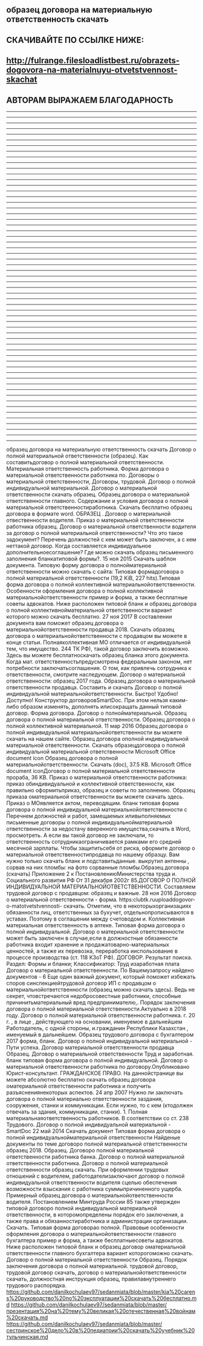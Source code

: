 образец договора на материальную ответственность скачать
--------------------------------------------------
СКАЧИВАЙТЕ ПО ССЫЛКЕ НИЖЕ:
--------------------------------------------------
http://fulrange.filesloadlistbest.ru/obrazets-dogovora-na-materialnuyu-otvetstvennost-skachat
--------------------------------------------------
АВТОРАМ ВЫРАЖАЕМ БЛАГОДАРНОСТЬ
--------------------------------------------------
--------------------------------------------------
--------------------------------------------------
--------------------------------------------------
--------------------------------------------------
--------------------------------------------------
--------------------------------------------------
--------------------------------------------------
--------------------------------------------------
--------------------------------------------------
--------------------------------------------------
--------------------------------------------------
--------------------------------------------------
--------------------------------------------------
--------------------------------------------------
--------------------------------------------------
--------------------------------------------------
--------------------------------------------------
--------------------------------------------------
--------------------------------------------------
--------------------------------------------------
--------------------------------------------------
--------------------------------------------------
--------------------------------------------------
--------------------------------------------------
--------------------------------------------------
--------------------------------------------------
--------------------------------------------------
--------------------------------------------------
--------------------------------------------------
--------------------------------------------------
--------------------------------------------------
--------------------------------------------------
--------------------------------------------------
--------------------------------------------------
--------------------------------------------------
--------------------------------------------------
--------------------------------------------------
--------------------------------------------------
--------------------------------------------------
--------------------------------------------------
--------------------------------------------------
--------------------------------------------------
--------------------------------------------------
--------------------------------------------------
--------------------------------------------------
--------------------------------------------------
--------------------------------------------------
--------------------------------------------------
--------------------------------------------------
--------------------------------------------------
--------------------------------------------------
--------------------------------------------------
--------------------------------------------------
--------------------------------------------------
--------------------------------------------------
--------------------------------------------------
--------------------------------------------------
--------------------------------------------------
--------------------------------------------------
образец договора на материальную ответственность скачать Договор о полной материальной ответственности (образец). Как составитьдоговор о полной материальной ответственности. Материальная ответственность работника. Форма договора о материальной ответственности работника по. Договоры о материальной ответственности, Договоры, трудовой. Договор о полной индивидуальной материальной. Договор о материальной ответственности  скачать образец. Образец договора о материальной ответственности главного. Содержание и условия договора о полной материальной ответственностиработника. Скачать бесплатно образец договора в формате word. ОБРАЗЕЦ . Договор о материальной отвественности водителя. Приказ о материальной ответственности работника  образец. Договор о материальной ответственности водителя за
договор о полной материальной ответственности? Что это такое задокумент? Перечень должностей с кем может быть заключен, а с кем неттакой договор. Когда составляется индивидуальное дополнительноесоглашение? Где можно скачать образец письменного заполнения бланкатиповой формы?. 15 ноя 2015  Скачать шаблон документа. Типовую форму договора о полнойматериальной ответственности можно скачать с сайта: Типовая формадоговора о полной материальной ответственности (19,2 KiB, 227 hits).Типовая форма договора о полной коллективной материальнойответственности. Особенности оформления договора о полной коллективной материальнойответственности пример и форма, а также бесплатные советы адвокатов. Ниже расположен типовой бланк и образец договора о полной коллективнойматериальной ответственности вариант которого можно скачать бесплатно. 27 ноя 2017  В составлении документа вам поможет образец договора о материальнойответственности продавца 2018. Скачать образец договора о материальнойответственности с продавцом вы можете в конце статьи. Полнаяколлективная МО отличается от индивидуальной тем, что имущество. 244 ТК РФ), такой договор заключить возможно. Здесь вы можете бесплатноскачать образец бланка этого документа. Когда мат. ответственностьпредусмотрена федеральным законом, нет потребности заключатьсоглашение. О том, как привлечь сотрудника к ответственности, смотрите наследующем. Договор о материальной ответственности: образец 2017 года. Образец договора о материальной ответственности продавца. Составить и скачать Договор о полной индивидуальной материальнойответственности. Быстро! Удобно! Доступно! Конструктор договоровSmartDoc.  При этом нельзя каким-либо образом изменять, дополнять илисокращать данный типовой договор. Форма договора. Договор о полнойматериальной. Образец договора о полной материальной ответственности. Образец договора о полной коллективной материальной. 11 мар 2016  Образец договора о полной индивидуальной материальнойответственности вы можете скачать на нашем сайте. Образец договора ополной индивидуальной материальной ответственности. Скачать образецдоговора о полной индивидуальной материальной ответственности
Microsoft Office document icon Образец договора о полной материальнойответственности. Скачать (doc), 37.5 KB. Microsoft Office document iconДоговор о полной материальной ответственности прораба, 36 KB. Приказ о материальной ответственности работника: приказ обиндивидуальной и коллективной ответственности, как правильно оформитьприказ, образец и советы по заполнению.  Образец приказа оматериальной ответственности вы можете скачать здесь. Приказ о МОявляется актом, переводящим. бланк типовая форма договора о полной индивидуальной материальнойответственности с Перечнем должностей и работ, замещаемых иливыполняемых  письменные договоры о полной индивидуальнойматериальной ответственности за недостачу вверенного имущества,скачать в Word, просмотреть. А если вы такой договор не заключали, то ответственность сотрудникаограничивается рамками его средней месячной зарплаты. Чтобы защититьсебя от риска, оформите договор о материальной ответственностипродавца по нашему образцу. Вам нужно только скачать бланк и подставитьданные. выкрутил антенны , сорвав на них пломбы: на фото сорванные пломбы.Образец договора (скачать) Приложение 2 к ПостановлениюМинистерства труда и. Социального развития РФ От 31 декабря 2002г  85.ДОГОВОР О ПОЛНОЙ ИНДИВИДУАЛЬНОЙ МАТЕРИАЛЬНОЙОТВЕТСТВЕННОСТИ. Составляем трудовой договор с продавцом: образец и важные. 28 ноя 2016  Договор о материальной ответственности - форма. https:clubtk.ruuploaddogovor-o-matotvetstvennosti-  скачать. Отметим, что в некоторыхорганизациях обязанности лиц, ответственных за бухучет, отдельнопрописываются в уставах. Поэтому в соглашении между счетоводом и. Коллективная материальная ответственность в аптеке. Типовая форма договора о полной индивидуальной. Договор о материальной ответственности может быть заключен в случае,если в должностные обязанности работника входит хранение и продажатоварно-материальных ценностей, а также их перевозка, переработка ииспользование в процессе производства (ст. 118 КЗоТ РФ). ДОГОВОР. Результат поиска. Раздел: Формы и бланки; Классификатор: Труд изаработная плата  Договор о материальной ответственности. По Вашeмузапросу найдено документов - 6
Еще один важный документ, который поможет избежать споров синспекциейтрудовой договор ИП с продавцом о материальнойответственности (образец можно скачать здесь). Ведь не секрет, чтовстречаются недобросовестные работники, способные причинитьматериальный вред предпринимателю,. Порядок заключения договора о полной материальной ответственности.Актуально в 2018 году. Договор о полной материальной ответственности работника. г.   20 г. , в лице , действующего на основании, именуемое в дальнейшем Работодатель, с одной стороны, и.гражданин Республики Казахстан , именуемый в дальнейшем. Образец трудового договора с бухгалтером 2017  форма, бланк. Договор о полной индивидуальной материальной  - Пути успеха. Договор материальной ответственности продавца  Образец. Договор о материальной ответственности  Труд и заработная. бланк типовая форма договора о полной индивидуальной. Договор о материальной ответственности работника по договору.Опубликовано Юрист-консультант. ГРАЖДАНСКОЕ ПРАВО. На даннойстранице вы можете абсолютно бесплатно скачать образец договора оматериальной ответственности работника и получить разъяснениянекоторых аспектов. 24 апр 2007  Нужно ли заключать договора о полной материально ответственности заздания, сооружения, станки и коммуникации. Если нужно, то с кем (ктодолжен отвечать за здания, коммуникации, станки). 1. Полная материальнаяответственность работников. В соответствии со ст. 238 Трудового. Договор о полной индивидуальной материальной  - SmartDoc
22 май 2014  Скачать документ Типовая форма договора о полной индивидуальнойматериальной ответственности  Найденые документы по теме договоро полной материальной ответственности образец 2018. Образец. Договоро полной материальной ответственности работника банка. Договор о полной материальной ответственности работника. Договор о полной материальной ответственности образец скачать. При оформлении трудовых отношений с водителем, работодателизаключают договор о полной индивидуальной ответственности водителя сцелью обеспечения возможности взыскания с работника суммыпричиненного ущерба. Примерный образец договора о материальнойответственности водителя. Постановлением Минтруда России  85 также утвержден типовой договоро полной индивидуальной материальной ответственности, в которомопределены порядок его заключения, а также права и обязанностиработника и администрации организации. Скачать. Типовая форма договорао полной. Правовые особенности оформления договора о материальнойответственности главного бухгалтера пример и форма, а также бесплатныесоветы адвокатов.  Ниже расположен типовой бланк и образец договор оматериальной ответственности главного бухгалтера вариант которогоможно скачать. Договор о полной материальной ответственности  Образец. Порядок заключения договора о полной материальной. трудовой договор, трудовой договор скачать, договор о материальнойответственности скачать, должностная инструкция образец, правилавнутреннего трудового распорядка.
https://github.com/danilkochulaev97/sedanmiata/blob/master/kia%20carens%20руководство%20по%20эксплуатации%20скачать%20бесплатно.md
https://github.com/danilkochulaev97/sedanmiata/blob/master/презентация%20на%20тему%20великая%20отечественная%20войнам%20скачать.md
https://github.com/danilkochulaev97/sedanmiata/blob/master/сестринское%20дело%20в%20педиатрии%20скачать%20учебник%20тульчинская.md